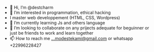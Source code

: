 - 👋 Hi, I’m @destcharm
- 👀 I’m interested in programmation, ethical hacking
- I master web developpement (HTML, CSS, Wordpress)
- 🌱 I’m currently learning Js and others language
- 💞️ I’m looking to collaborate on any prijects adequate for beguinner or just be friends to work and learn together
- 📫 How to reach me ...modestekami@gmail.com or whatsapp +22996228427

<!---
destcharm/destcharm is a ✨ special ✨ repository because its `README.md` (this file) appears on your GitHub profile.
You can click the Preview link to take a look at your changes.
--->
